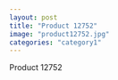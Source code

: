```yaml
---
layout: post
title: "Product 12752"
image: "product12752.jpg"
categories: "category1"
---
```

Product 12752
